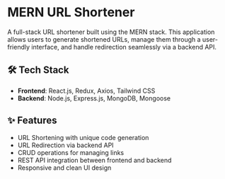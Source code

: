 # MERN URL Shortener

A full-stack URL shortener built using the MERN stack. This application allows users to generate shortened URLs, manage them through a user-friendly interface, and handle redirection seamlessly via a backend API.

## 🛠 Tech Stack

- **Frontend**: React.js, Redux, Axios, Tailwind CSS  
- **Backend**: Node.js, Express.js, MongoDB, Mongoose

## ✨ Features

- URL Shortening with unique code generation  
- URL Redirection via backend API  
- CRUD operations for managing links  
- REST API integration between frontend and backend  
- Responsive and clean UI design  
